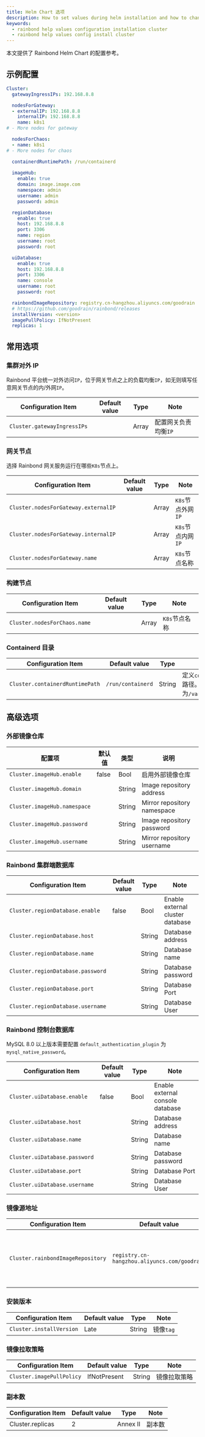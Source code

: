 ```yaml
---
title: Helm Chart 选项
description: How to set values during helm installation and how to change the installed cluster configuration
keywords:
  - rainbond help values configuration installation cluster
  - rainbond help values config install cluster
---
```


本文提供了 Rainbond Helm Chart 的配置参考。

## 示例配置

```yaml title="vi values.yaml"
Cluster:
  gatewayIngressIPs: 192.168.8.8

  nodesForGateway:
  - externalIP: 192.168.8.8
    internalIP: 192.168.8.8
    name: k8s1
# - More nodes for gateway

  nodesForChaos:
  - name: k8s1
# - More nodes for chaos

  containerdRuntimePath: /run/containerd
  
  imageHub:
    enable: true
    domain: image.image.com
    namespace: admin
    username: admin
    password: admin

  regionDatabase:
    enable: true
    host: 192.168.8.8
    port: 3306
    name: region
    username: root
    password: root

  uiDatabase:
    enable: true
    host: 192.168.8.8
    port: 3306
    name: console
    username: root
    password: root

  rainbondImageRepository: registry.cn-hangzhou.aliyuncs.com/goodrain
  # https://github.com/goodrain/rainbond/releases
  installVersion: <version>
  imagePullPolicy: IfNotPresent
  replicas: 1
```

## 常用选项

### 集群对外 IP

Rainbond 平台统一对外访问`IP`，位于网关节点之上的负载均衡`IP`，如无则填写任意网关节点的内/外网`IP`。

| Configuration Item          | Default value | Type  | Note         |
| --------------------------- | ------------- | ----- | ------------ |
| `Cluster.gatewayIngressIPs` |               | Array | 配置网关负责均衡`IP` |

### 网关节点

选择 Rainbond 网关服务运行在哪些`K8s`节点上。

| Configuration Item                   | Default value | Type  | Note          |
| ------------------------------------ | ------------- | ----- | ------------- |
| `Cluster.nodesForGateway.externalIP` |               | Array | `K8s`节点外网`IP` |
| `Cluster.nodesForGateway.internalIP` |               | Array | `K8s`节点内网`IP` |
| `Cluster.nodesForGateway.name`       |               | Array | `K8s`节点名称     |

### 构建节点

| Configuration Item           | Default value | Type  | Note      |
| ---------------------------- | ------------- | ----- | --------- |
| `Cluster.nodesForChaos.name` |               | Array | `K8s`节点名称 |

### Containerd 目录

| Configuration Item              | Default value     | Type   | Note                                                              |
| ------------------------------- | ----------------- | ------ | ----------------------------------------------------------------- |
| `Cluster.containerdRuntimePath` | `/run/containerd` | String | 定义`containerd`运行时目录路径。如使用`k3s`或`RKE2`，则为`/var/run/k3s/containerd` |

## 高级选项

### 外部镜像仓库

| 配置项                          | 默认值   | 类型     | 说明                          |
| ---------------------------- | ----- | ------ | --------------------------- |
| `Cluster.imageHub.enable`    | false | Bool   | 启用外部镜像仓库                    |
| `Cluster.imageHub.domain`    |       | String | Image repository address    |
| `Cluster.imageHub.namespace` |       | String | Mirror repository namespace |
| `Cluster.imageHub.password`  |       | String | Image repository password   |
| `Cluster.imageHub.username`  |       | String | Mirror repository username  |

### Rainbond 集群端数据库

| Configuration Item                | Default value | Type   | Note                             |
| --------------------------------- | ------------- | ------ | -------------------------------- |
| `Cluster.regionDatabase.enable`   | false         | Bool   | Enable external cluster database |
| `Cluster.regionDatabase.host`     |               | String | Database address                 |
| `Cluster.regionDatabase.name`     |               | String | Database name                    |
| `Cluster.regionDatabase.password` |               | String | Database password                |
| `Cluster.regionDatabase.port`     |               | String | Database Port                    |
| `Cluster.regionDatabase.username` |               | String | Database User                    |

### Rainbond 控制台数据库

MySQL 8.0 以上版本需要配置 `default_authentication_plugin` 为 `mysql_native_password`。

| Configuration Item            | Default value | Type   | Note                             |
| ----------------------------- | ------------- | ------ | -------------------------------- |
| `Cluster.uiDatabase.enable`   | false         | Bool   | Enable external console database |
| `Cluster.uiDatabase.host`     |               | String | Database address                 |
| `Cluster.uiDatabase.name`     |               | String | Database name                    |
| `Cluster.uiDatabase.password` |               | String | Database password                |
| `Cluster.uiDatabase.port`     |               | String | Database Port                    |
| `Cluster.uiDatabase.username` |               | String | Database User                    |

### 镜像源地址

| Configuration Item                | Default value                                | Type   | Note        |
| --------------------------------- | -------------------------------------------- | ------ | ----------- |
| `Cluster.rainbondImageRepository` | `registry.cn-hangzhou.aliyuncs.com/goodrain` | String | 安装获取镜像的仓库地址 |

### 安装版本

| Configuration Item       | Default value | Type   | Note    |
| ------------------------ | ------------- | ------ | ------- |
| `Cluster.installVersion` | Late          | String | 镜像`tag` |

### 镜像拉取策略

| Configuration Item        | Default value | Type   | Note   |
| ------------------------- | ------------- | ------ | ------ |
| `Cluster.imagePullPolicy` | IfNotPresent  | String | 镜像拉取策略 |

### 副本数

| Configuration Item               | Default value | Type     | Note |
| -------------------------------- | ------------- | -------- | ---- |
| Cluster.replicas | 2             | Annex II | 副本数  |